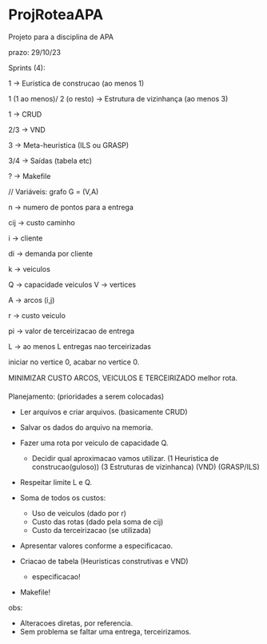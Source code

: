 # ProjRoteaAPA
Projeto para a disciplina de APA

prazo: 29/10/23

Sprints (4):

1 -> Euristica de construcao (ao menos 1) 

1 (1 ao menos)/ 2 (o resto) -> Estrutura de vizinhança (ao menos 3)

1 -> CRUD

2/3 -> VND

3 -> Meta-heuristica (ILS ou GRASP)

3/4 -> Saídas (tabela etc)

? -> Makefile


//
Variáveis:
grafo G = (V,A)

n -> numero de pontos para a entrega

cij -> custo caminho

i -> cliente

di -> demanda por cliente

k -> veiculos

Q -> capacidade veiculos
V -> vertices

A -> arcos (i,j)


r -> custo veiculo

pi -> valor de terceirizacao de entrega

L -> ao menos L entregas nao terceirizadas



iniciar no vertice 0, 
acabar no vertice 0.

MINIMIZAR CUSTO ARCOS, VEICULOS E TERCEIRIZADO
melhor rota.

Planejamento:
(prioridades a serem colocadas)

- Ler arquivos e criar arquivos. (basicamente CRUD)

- Salvar os dados do arquivo na memoria.

- Fazer uma rota por veiculo de capacidade Q.
	+ Decidir qual aproximacao vamos utilizar.
		(1 Heuristica de construcao(guloso))
		(3 Estruturas de vizinhanca)
		(VND)
		(GRASP/ILS)

- Respeitar limite L e Q.

- Soma de todos os custos: 
	+ Uso de veiculos (dado por r)
	+ Custo das rotas (dado pela soma de cij)
	+ Custo da terceirizacao (se utilizada)

- Apresentar valores conforme a especificacao.

- Criacao de tabela (Heuristicas construtivas e VND)
	+ especificacao!

- Makefile!




obs:
- Alteracoes diretas, por referencia.
- Sem problema se faltar uma entrega, terceirizamos.
